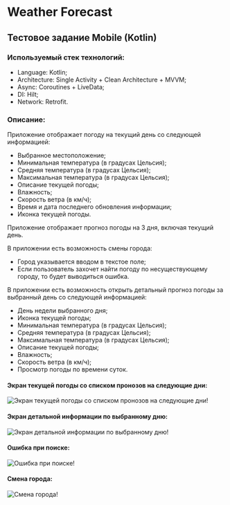 # Weather Forecast

## Тестовое задание Mobile (Kotlin)

### Используемый стек технологий:

- Language: Kotlin;
- Architecture: Single Activity + Clean Architecture + MVVM;
- Async: Coroutines + LiveData;
- DI: Hilt;
- Network: Retrofit.

### Описание:

Приложение отображает погоду на текущий день со следующей информацией:
- Выбранное местоположение;
- Минимальная температура (в градусах Цельсия);
- Средняя температура (в градусах Цельсия);
- Максимальная температура (в градусах Цельсия);
- Описание текущей погоды;
- Влажность;
- Скорость ветра (в км/ч);
- Время и дата последнего обновления информации;
- Иконка текущей погоды.

Приложение отображает прогноз погоды на 3 дня, включая текущий день.

В приложении есть возможность смены города:
- Город указывается вводом в текстое поле;
- Если пользователь захочет найти погоду по несуществующему городу, то будет выводиться ошибка.

В приложении есть возможность открыть детальный прогноз погоды за выбранный день со следующей информацией:
- День недели выбранного дня;
- Иконка текущей погоды;
- Минимальная температура (в градусах Цельсия);
- Средняя температура (в градусах Цельсия);
- Максимальная температура (в градусах Цельсия);
- Описание текущей погоды;
- Влажность;
- Скорость ветра (в км/ч);
- Просмотр погоды по времени суток.

#### Экран текущей погоды со списком пронозов на следующие дни:
![Экран текущей погоды со списком пронозов на следующие дни!](/screenshots/current&forecast.jpg "Экран текущей погоды со списком пронозов на следующие дни")

#### Экран детальной информации по выбранному дню:
![Экран детальной информации по выбранному дню!](/screenshots/detail.jpg "Экран детальной информации по выбранному дню")

#### Ошибка при поиске:
![Ошибка при поиске!](/screenshots/error.jpg "Ошибка при поиске")

#### Смена города:
![Смена города!](/screenshots/Search.jpg "Смена города")
